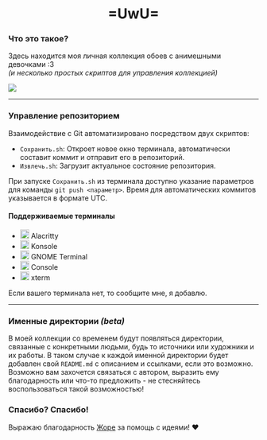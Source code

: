 <h1 align="center">=UwU=</h1>

### Что это такое?

Здесь находится моя личная коллекция обоев с анимешными девочками :3<br>
*(и несколько простых скриптов для управления коллекцией)*

<img src="https://github.com/cuberbug/cuberbug_wallpapers/blob/main/wallpapers/other/1758582317.jpg?raw=true">

---

### Управление репозиторием

Взаимодействие с Git автоматизировано посредством двух скриптов:
- `Сохранить.sh`: Откроет новое окно терминала, автоматически составит коммит и отправит его в репозиторий.
- `Извлечь.sh`: Загрузит актуальное состояние репозитория.

При запуске `Сохранить.sh` из терминала доступно указание параметров для команды `git push <параметр>`.
Время для автоматических коммитов указывается в формате UTC.

#### Поддерживаемые терминалы

- <img src="https://alacritty.org/alacritty-simple.svg" width="18" height="18"> Alacritty
- <img src="https://konsole.kde.org/assets/img/app_icon.png" width="18" height="18"> Konsole
- <img src="https://gitlab.gnome.org/uploads/-/system/project/avatar/1892/gt.png?width=48" width="18" height="18"> GNOME Terminal
- <img src="https://gitlab.gnome.org/GNOME/console/-/avatar?width=48" width="18" height="18"> Console
- <img src="https://upload.wikimedia.org/wikipedia/commons/thumb/7/79/Icon_of_XTerm_%28from_2012%29.svg/120px-Icon_of_XTerm_%28from_2012%29.svg.png" width="18" height="18"> xterm

Если вашего терминала нет, то сообщите мне, я добавлю.

---

### Именные директории _(beta)_

В моей коллекции со временем будут появляться директории, связанные с конкретными людьми, будь то источники или художники и их работы. В таком случае к каждой именной директории будет добавлен свой `README.md` с описанием и ссылками, если это возможно. Возможно вам захочется связаться с автором, выразить ему благодарность или что-то предложить - не стесняйтесь воспользоваться такой возможностью!


### Спасибо? Спасибо!

Выражаю благодарность [Жоре](https://github.com/Katze-942) за помощь с идеями! ❤️
